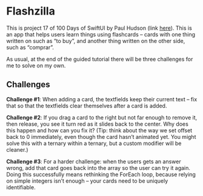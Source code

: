 # Flashzilla

This is project 17 of 100 Days of SwiftUI by Paul Hudson (link [here](https://www.hackingwithswift.com/books/ios-swiftui/flashzilla-introduction)). This is an app that helps users learn things using flashcards – cards with one thing written on such as “to buy”, and another thing written on the other side, such as “comprar”.

As usual, at the end of the guided tutorial there will be three challenges for me to solve on my own.

## Challenges

**Challenge #1**: When adding a card, the textfields keep their current text – fix that so that the textfields clear themselves after a card is added.

**Challenge #2**: If you drag a card to the right but not far enough to remove it, then release, you see it turn red as it slides back to the center. Why does this happen and how can you fix it? (Tip: think about the way we set offset back to 0 immediately, even though the card hasn’t animated yet. You might solve this with a ternary within a ternary, but a custom modifier will be cleaner.)

**Challenge #3**: For a harder challenge: when the users gets an answer wrong, add that card goes back into the array so the user can try it again. Doing this successfully means rethinking the ForEach loop, because relying on simple integers isn’t enough – your cards need to be uniquely identifiable.
